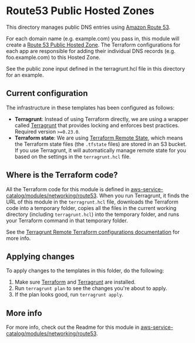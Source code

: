 # Route53 Public Hosted Zones

This directory manages public DNS entries using [Amazon Route 53](https://aws.amazon.com/route53/).

For each domain name (e.g. example.com) you pass in, this module will create a [Route 53 Public Hosted
Zone](http://docs.aws.amazon.com/Route53/latest/DeveloperGuide/AboutHZWorkingWith.html). The Terraform configurations for each app are responsible for adding their individual DNS
records (e.g. foo.example.com) to this Hosted Zone.

See the public zone input defined in the terragrunt.hcl file in this directory for an example. 

## Current configuration

The infrastructure in these templates has been configured as follows:

* **Terragrunt**: Instead of using Terraform directly, we are using a wrapper called
  [Terragrunt](https://github.com/gruntwork-io/terragrunt) that provides locking and enforces best practices. Required
  version `>=0.23.0`.
* **Terraform state**: We are using [Terraform Remote State](https://www.terraform.io/docs/state/remote/), which
  means the Terraform state files (the `.tfstate` files) are stored in an S3 bucket. If you use Terragrunt, it will
  automatically manage remote state for you based on the settings in the `terragrunt.hcl` file.





## Where is the Terraform code?

All the Terraform code for this module is defined in [aws-service-catalog/modules/networking/route53](https://github.com/gruntwork-io/aws-service-catalog/tree/master/modules/networking/route53).
When you run Terragrunt, it finds the URL of this module in the `terragrunt.hcl` file, downloads the Terraform code into
a temporary folder, copies all the files in the current working directory (including `terragrunt.hcl`) into the
temporary folder, and runs your Terraform command in that temporary folder.

See the [Terragrunt Remote Terraform configurations
documentation](https://github.com/gruntwork-io/terragrunt#remote-terraform-configurations) for more info.




## Applying changes

To apply changes to the templates in this folder, do the following:

1. Make sure [Terraform](https://www.terraform.io/) and [Terragrunt](https://github.com/gruntwork-io/terragrunt) are
   installed.
1. Run `terragrunt plan` to see the changes you're about to apply.
1. If the plan looks good, run `terragrunt apply`.




## More info

For more info, check out the Readme for this module in [aws-service-catalog/modules/networking/route53](https://github.com/gruntwork-io/aws-service-catalog/tree/master/modules/networking/route53).

